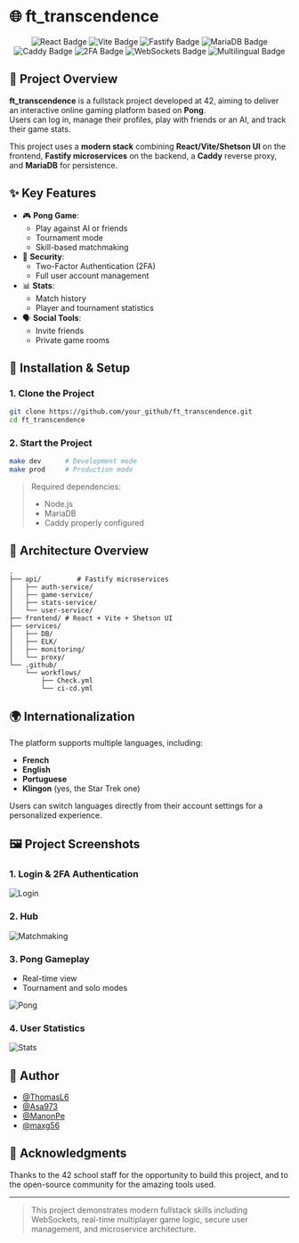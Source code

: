 # 🌐 ft_transcendence

<div align="center">
  <img src="https://img.shields.io/badge/React-20232A?style=for-the-badge&logo=react&logoColor=61DAFB" alt="React Badge">
  <img src="https://img.shields.io/badge/Vite-646CFF?style=for-the-badge&logo=vite&logoColor=white" alt="Vite Badge">
  <img src="https://img.shields.io/badge/Fastify-000000?style=for-the-badge&logo=fastify&logoColor=white" alt="Fastify Badge">
  <img src="https://img.shields.io/badge/MariaDB-003545?style=for-the-badge&logo=mariadb&logoColor=white" alt="MariaDB Badge">
  <img src="https://img.shields.io/badge/Caddy-00C7B7?style=for-the-badge&logo=caddy&logoColor=white" alt="Caddy Badge">
  <img src="https://img.shields.io/badge/2FA-Enabled-green?style=for-the-badge" alt="2FA Badge">
  <img src="https://img.shields.io/badge/WebSockets-Supported-blue?style=for-the-badge" alt="WebSockets Badge">
  <img src="https://img.shields.io/badge/Multilingual-FR%20%7C%20EN%20%7C%20PT%20%7C%20Klingon-blueviolet?style=for-the-badge" alt="Multilingual Badge">

</div>

## 🚀 Project Overview

**ft_transcendence** is a fullstack project developed at 42, aiming to deliver an interactive online gaming platform based on **Pong**.  
Users can log in, manage their profiles, play with friends or an AI, and track their game stats.

This project uses a **modern stack** combining **React/Vite/Shetson UI** on the frontend, **Fastify microservices** on the backend, a **Caddy** reverse proxy, and **MariaDB** for persistence.

## ✨ Key Features

- 🎮 **Pong Game**:
  - Play against AI or friends
  - Tournament mode
  - Skill-based matchmaking
- 🔐 **Security**:
  - Two-Factor Authentication (2FA)
  - Full user account management
- 📊 **Stats**:
  - Match history
  - Player and tournament statistics
- 🗣️ **Social Tools**:
  - Invite friends
  - Private game rooms

## 🔧 Installation & Setup

### 1. Clone the Project

```bash
git clone https://github.com/your_github/ft_transcendence.git
cd ft_transcendence
````

### 2. Start the Project

```bash
make dev      # Development mode
make prod     # Production mode
```

> Required dependencies:
>
> * Node.js
> * MariaDB
> * Caddy properly configured

## 🧱 Architecture Overview

```
.
├── api/         # Fastify microservices
│   ├── auth-service/
│   ├── game-service/
│   ├── stats-service/
│   └── user-service/
├── frontend/ # React + Vite + Shetson UI
├── services/
│   ├── DB/
│   ├── ELK/
│   ├── monitoring/
│   └── proxy/
└── .github/
    └── workflows/
        ├── Check.yml
        └── ci-cd.yml
```
## 🌍 Internationalization

The platform supports multiple languages, including:

- **French**
- **English**
- **Portuguese**
- **Klingon** (yes, the Star Trek one)

Users can switch languages directly from their account settings for a personalized experience.

## 🖼️ Project Screenshots

### 1. Login & 2FA Authentication

![Login](images/login.gif)


### 2. Hub

![Matchmaking](images/hub.gif)

### 3. Pong Gameplay

* Real-time view
* Tournament and solo modes

![Pong](images/pong.gif)

### 4. User Statistics

![Stats](images/stats.gif)

## 👤 Author

  - [@ThomasL6](https://github.com/ThomasL6)
  - [@Asa973 ](https://github.com/Asa973 )
  - [@ManonPe ](https://github.com/ManonPe )
  - [@maxg56](https://github.com/maxg56)



## 🙏 Acknowledgments

Thanks to the 42 school staff for the opportunity to build this project, and to the open-source community for the amazing tools used.

---

> This project demonstrates modern fullstack skills including WebSockets, real-time multiplayer game logic, secure user management, and microservice architecture.
